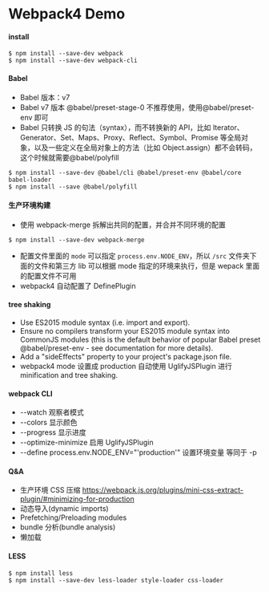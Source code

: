 # Webpack4 Demo

#### install
```shell
$ npm install --save-dev webpack
$ npm install --save-dev webpack-cli
```

#### Babel

- Babel 版本：v7
- Babel v7 版本 @babel/preset-stage-0 不推荐使用，使用@babel/preset-env 即可
- Babel 只转换 JS 的句法（syntax），而不转换新的 API，比如 Iterator、Generator、Set、Maps、Proxy、Reflect、Symbol、Promise 等全局对象，以及一些定义在全局对象上的方法（比如 Object.assign）都不会转码，这个时候就需要@babel/polyfill

```shell
$ npm install --save-dev @babel/cli @babel/preset-env @babel/core babel-loader
$ npm install --save @babel/polyfill
```

#### 生产环境构建

- 使用 webpack-merge 拆解出共同的配置，并合并不同环境的配置

```shell
$ npm install --save-dev webpack-merge
```

- 配置文件里面的 `mode` 可以指定 `process.env.NODE_ENV`，所以 `/src` 文件夹下面的文件和第三方 lib 可以根据 mode 指定的环境来执行，但是 wepack 里面的配置文件不可用
- webpack4 自动配置了 DefinePlugin

#### tree shaking

- Use ES2015 module syntax (i.e. import and export).
- Ensure no compilers transform your ES2015 module syntax into CommonJS modules (this is the default behavior of popular Babel preset @babel/preset-env - see documentation for more details).
- Add a "sideEffects" property to your project's package.json file.
- webpack4 mode 设置成 production 自动使用 UglifyJSPlugin 进行 minification and tree shaking.

#### webpack CLI

- --watch 观察者模式
- --colors 显示颜色
- --progress 显示进度
- --optimize-minimize 启用 UglifyJSPlugin
- --define process.env.NODE_ENV="'production'" 设置环境变量 等同于 -p

#### Q&A

- 生产环境 CSS 压缩 https://webpack.js.org/plugins/mini-css-extract-plugin/#minimizing-for-production
- 动态导入(dynamic imports)
- Prefetching/Preloading modules
- bundle 分析(bundle analysis)
- 懒加载

#### LESS
```sell
$ npm install less
$ npm install --save-dev less-loader style-loader css-loader
```